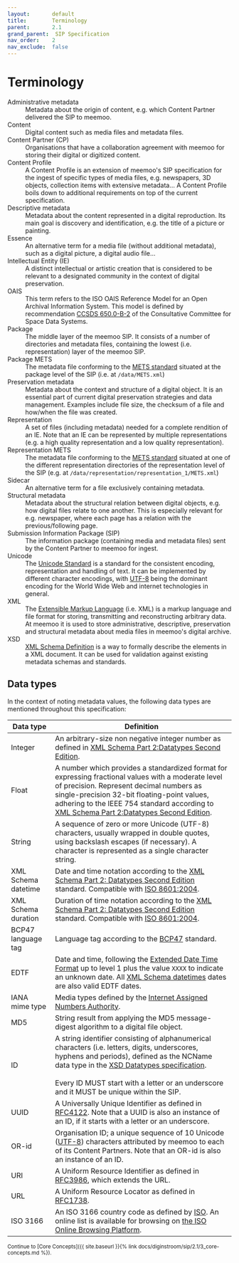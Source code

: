 ```yaml
---
layout:       default
title:        Terminology
parent:       2.1
grand_parent:  SIP Specification 
nav_order:    2
nav_exclude:  false
---
```


# Terminology

<dl>
    <dt>Administrative metadata</dt>
    <dd>Metadata about the origin of content, e.g. which Content Partner delivered the SIP to meemoo.</dd>
    <dt>Content</dt>
    <dd>Digital content such as media files and metadata files.</dd>
    <dt>Content Partner (CP)</dt>
    <dd>Organisations that have a collaboration agreement with meemoo for storing their digital or digitized content.</dd>
    <dt>Content Profile</dt>
    <dd>A Content Profile is an extension of meemoo's SIP specification for the ingest of specific types of media files, e.g. newspapers, 3D objects, collection items with extensive metadata... A Content Profile boils down to additional requirements on top of the current specification.</dd>
    <dt>Descriptive metadata</dt>
    <dd>Metadata about the content represented in a digital reproduction. Its main goal is discovery and identification, e.g. the title of a picture or painting.</dd>
    <dt>Essence</dt>
    <dd>An alternative term for a media file (without additional metadata), such as a digital picture, a digital audio file...</dd>
    <dt>Intellectual Entity (IE)</dt>
    <dd>A distinct intellectual or artistic creation that is considered to be relevant to a designated community in the context of digital preservation.</dd>
    <dt>OAIS</dt>
    <dd>This term refers to the ISO OAIS Reference Model for an Open Archival Information System. This model is defined by recommendation <a href="https://public.ccsds.org/Pubs/650x0m2.pdf">CCSDS 650.0-B-2</a> of the Consultative Committee for Space Data Systems.</dd>
    <dt>Package</dt>
    <dd>The middle layer of the meemoo SIP. It consists of a number of directories and metadata files, containing the lowest (i.e. representation) layer of the meemoo SIP.</dd>
    <dt>Package METS</dt>
    <dd>The metadata file conforming to the <a href="https://www.loc.gov/standards/mets/mets.xsd">METS standard</a> situated at the package level of the SIP (i.e. at <code>/data/METS.xml</code>)</dd>
    <dt>Preservation metadata</dt>
    <dd>Metadata about the context and structure of a digital object. It is an essential part of current digital preservation strategies and data management. Examples include file size, the checksum of a file and how/when the file was created.</dd>
    <dt>Representation</dt>
    <dd>A set of files (including metadata) needed for a complete rendition of an IE. Note that an IE can be represented by multiple representations (e.g. a high quality representation and a low quality representation).</dd>
    <dt>Representation METS</dt>
    <dd>The metadata file conforming to the <a href="https://www.loc.gov/standards/mets/mets.xsd">METS standard</a> situated at one of the different representation directories of the representation level of the SIP (e.g. at <code>/data/representation/representation_1/METS.xml</code>)</dd>
    <dt>Sidecar</dt>
    <dd>An alternative term for a file exclusively containing metadata.</dd>
    <dt>Structural metadata</dt>
    <dd>Metadata about the structural relation between digital objects, e.g. how digital files relate to one another. This is especially relevant for e.g. newspaper, where each page has a relation with the previous/following page.</dd>
    <dt>Submission Information Package (SIP)</dt>
    <dd>The information package (containing media and metadata files) sent by the Content Partner to meemoo for ingest.</dd>
    <dt>Unicode</dt>
    <dd>The <a href="http://www.unicode.org/versions/latest/">Unicode Standard</a> is a standard for the consistent encoding, representation and handling of text. It can be implemented by different character encodings, with <a href="https://datatracker.ietf.org/doc/html/rfc3629">UTF-8</a> being the dominant encoding for the World Wide Web and internet technologies in general.</dd>
    <dt>XML</dt>
    <dd>The <a href="http://www.w3.org/TR/xml/">Extensible Markup Language</a> (i.e. XML) is a markup language and file format for storing, transmitting and reconstructing arbitrary data. At meemoo it is used to store administrative, descriptive, preservation and structural metadata about media files in meemoo's digital archive.</dd>
    <dt>XSD</dt>
    <dd><a href="https://www.w3.org/XML/Schema">XML Schema Definition</a> is a way to formally describe the elements in a XML document. It can be used for validation against existing metadata schemas and standards.</dd>
</dl>

## Data types

In the context of noting metadata values, the following data types are mentioned throughout this specification:

| Data type       | Definition |
| -------------- | ---------- |
| <a id="integer"></a>Integer | An arbitrary-size non negative integer number as defined in [XML Schema Part 2:Datatypes Second Edition](https://www.w3.org/TR/xmlschema-2/#nonNegativeInteger). |
| <a id="float"></a>Float        | A number which provides a standardized format for expressing fractional values with a moderate level of precision. Represent decimal numbers as single-precision 32-bit floating-point values, adhering to the IEEE 754 standard according to [XML Schema Part 2:Datatypes Second Edition](https://www.w3.org/TR/xmlschema-2/#float). |
| <a id="string"></a>String         | A sequence of zero or more Unicode (UTF-8) characters, usually wrapped in double quotes, using backslash escapes (if necessary). A character is represented as a single character string. |
| <a id="xsd-datetime"></a>XML Schema datetime            | Date and time notation according to the [XML Schema Part 2: Datatypes Second Edition](https://www.w3.org/TR/xmlschema-2/#dateTime) standard. Compatible with [ISO 8601:2004](https://www.iso.org/standard/40874.html). |
| <a id="xsd-duration"></a>XML Schema duration            | Duration of time notation according to the [XML Schema Part 2: Datatypes Second Edition](https://www.w3.org/TR/xmlschema-2/#duration) standard. Compatible with [ISO 8601:2004](https://www.iso.org/standard/40874.html). |
| <a id="bcp47"></a>BCP47 language tag            | Language tag according to the [BCP47](https://www.rfc-editor.org/info/bcp47) standard. |
| <a id="edtf"></a>EDTF           | Date and time, following the [Extended Date Time Format](https://www.loc.gov/standards/datetime/) up to level 1 plus the value `XXXX` to indicate an unknown date. All [XML Schema datetimes](#xsd-datetime) dates are also valid EDTF dates. |
| <a id="mimetype"></a>IANA mime type | Media types defined by the [Internet Assigned Numbers Authority](https://www.iana.org/assignments/media-types/media-types.xhtml). |
| <a id="md5"></a>MD5        | String result from applying the MD5 message-digest algorithm to a digital file object. |
| <a id="id"></a>ID | A string identifier consisting of alphanumerical characters (i.e. letters, digits, underscores, hyphens and periods), defined as the NCName data type in the [XSD Datatypes specification](https://www.w3.org/TR/xmlschema11-2/#NCName).<br><br>Every ID MUST start with a letter or an underscore and it MUST be unique within the SIP. |
| <a id="uuid"></a>UUID           | A Universally Unique Identifier as defined in [RFC4122](https://datatracker.ietf.org/doc/html/rfc4122). Note that a UUID is also an instance of an ID, if it starts with a letter or an underscore.|
| <a id="or-id"></a>OR-id            | Organisation ID; a unique sequence of 10 Unicode ([UTF-8](https://datatracker.ietf.org/doc/html/rfc3629)) characters attributed by meemoo to each of its Content Partners. Note that an OR-id is also an instance of an ID. |
| <a id="uri"></a>URI            | A Uniform Resource Identifier as defined in [RFC3986](https://datatracker.ietf.org/doc/html/rfc3986), which extends the URL. |
| <a id="url"></a>URL            | A Uniform Resource Locator as defined in [RFC1738](https://datatracker.ietf.org/doc/html/rfc1738). |
| <a id="iso3166"></a>ISO 3166| An ISO 3166 country code as defined by [ISO](https://www.iso.org/iso-3166-country-codes.html). An online list is available for browsing on [the ISO Online Browsing Platform](https://www.iso.org/obp/ui/#search/code/).  |

<small>
Continue to [Core Concepts]({{ site.baseurl }}{% link docs/diginstroom/sip/2.1/3_core-concepts.md %}).
</small>
